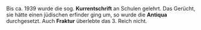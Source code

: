 
Bis ca. 1939 wurde die sog. **Kurrentschrift** an Schulen gelehrt. Das Gerücht, sie hätte einen jüdischen erfinder ging um, so wurde die **Antiqua** durchgesetzt.
Auch **Fraktur** überlebte das 3. Reich nicht.
